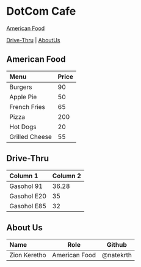 # DotCom Cafe

[American Food](#American-Food)

[Drive-Thru](#Drive-Thru) | [AboutUs](#About-us)

## American Food

| Menu                     | Price    |
|:-------------------------|----------|
| Burgers                  | 90       |
| Apple Pie                | 50       |
| French Fries             | 65       |
| Pizza                    | 200      |
| Hot Dogs                 | 20       |
| Grilled Cheese           | 55       |

## Drive-Thru

| Column 1                 | Column 2 |
|:-------------------------|----------|
| Gasohol 91               | 36.28    |
| Gasohol E20              | 35       |
| Gasohol E85              | 32       |

## About Us

| Name      | Role      | Github          |
|:----------|-----------|-----------------|
| Zion Keretho | American Food | @natekrth |
